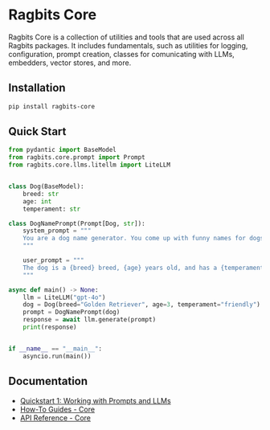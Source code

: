# Ragbits Core

Ragbits Core is a collection of utilities and tools that are used across all Ragbits packages. It includes fundamentals, such as utilities for logging, configuration, prompt creation, classes for comunicating with LLMs, embedders, vector stores, and more.

## Installation

```sh
pip install ragbits-core
```

## Quick Start

```python
from pydantic import BaseModel
from ragbits.core.prompt import Prompt
from ragbits.core.llms.litellm import LiteLLM


class Dog(BaseModel):
    breed: str
    age: int
    temperament: str

class DogNamePrompt(Prompt[Dog, str]):
    system_prompt = """
    You are a dog name generator. You come up with funny names for dogs given the dog details.
    """

    user_prompt = """
    The dog is a {breed} breed, {age} years old, and has a {temperament} temperament.
    """

async def main() -> None:
    llm = LiteLLM("gpt-4o")
    dog = Dog(breed="Golden Retriever", age=3, temperament="friendly")
    prompt = DogNamePrompt(dog)
    response = await llm.generate(prompt)
    print(response)


if __name__ == "__main__":
    asyncio.run(main())
```

## Documentation
* [Quickstart 1: Working with Prompts and LLMs](https://ragbits.deepsense.ai/quickstart/quickstart1_prompts/)
* [How-To Guides - Core](https://ragbits.deepsense.ai/how-to/prompts/use_prompting/)
* [API Reference - Core](https://ragbits.deepsense.ai/api_reference/core/prompt/)
